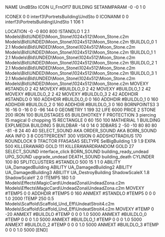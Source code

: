 NAME UndBSto
ICON U_FrnOf17
BUILDING
SETANMPARAM -0 -0 1 0

ICONEX 0 0 interf3\PortretsBuilding\UndSto 0
ICONANM 0 0 interf3\PortretsBuilding\UndSto 1 106 1

LOCATION -0 -0 800 800
!STANDLO      1 2.1 Models\Bld\UNDED\Moon_Stone\1024x512\Moon_Stone.c2m Models\Bld\UNDED\Moon_Stone\1024x512\Moon_Stone.c2m
!BUILDLO_0    1 2.1 Models\Bld\UNDED\Moon_Stone\1024x512\Moon_Stone.c2m Models\Bld\UNDED\Moon_Stone\1024x512\Moon_Stone.c2m
!BUILDLO_1    1 2.1 Models\Bld\UNDED\Moon_Stone\1024x512\Moon_Stone.c2m Models\Bld\UNDED\Moon_Stone\1024x512\Moon_Stone.c2m
!BUILDLO_2    1 2.1 Models\Bld\UNDED\Moon_Stone\1024x512\Moon_Stone.c2m Models\Bld\UNDED\Moon_Stone\1024x512\Moon_Stone.c2m
!BUILDLO_3    1 2.1 Models\Bld\UNDED\Moon_Stone\1024x512\Moon_Stone.c2m Models\Bld\UNDED\Moon_Stone\1024x512\Moon_Stone.c2m
MOVEXY #STANDLO   2 42
MOVEXY #BUILDLO_0 2 42
MOVEXY #BUILDLO_1 2 42
MOVEXY #BUILDLO_2 2 42
MOVEXY #BUILDLO_3 2 42
ADDHDIR #STANDLO 0 160
ADDHDIR #BUILDLO_0 0 160
ADDHDIR #BUILDLO_1 0 160
ADDHDIR #BUILDLO_2 0 160
ADDHDIR #BUILDLO_3 0 160
BORNPOINTS3 3 16 -16 0 -16 0 0 -96 144 0
GEOMETRY 1 199 32
LIFE     6000
PRICE 2 STONE 200 IRON 100
BUILDSTAGES 65
BUILDHOTKEY		F
PROTECTION 3 piercing 15 magical 0 chopping 15
RECTANGLE    0 60 150 100
MATHERIAL 1 BUILDING
EXPLMEDIA BUILDING 5
BUILDBAR    -14 0 14 0
3DBARS 2 -50 -10 80 80 80 -81 -8 24 40 40
SELECT_SOUND AKA
ORDER_SOUND AKA
BORN_SOUND AKA
INFO 3 8
COSTPERCENT 300
VISION 0
ADDSHOTRADIUS 170
ROUNDLOCK 9
TFACTOR FFA5A5A5
SELTYPE SelBigBuilding 1.9 1.9
EXPA 500
KILLERAWARD             GOLD 111
KILLERAWARDRANDOM       GOLD 27
SELECT_SOUND interface_click
BORN_SOUND building_ready_undead
UPG_SOUND upgrade_undead
DEATH_SOUND building_death
CYLINDER 100 80
SPLITCLUSTERS #STANDLO 500 15 1 1 0
ABILITY UA_DamagedBuilding
ABILITY UA_DamagedBuilding2
ABILITY UA_DamagedBuilding3
ABILITY UA_DestroyBuilding
ShadowScaleX 1.8
ShadowScaleY 2.0
!TEMP5 180 1.0 Models\Effects\MagicCard\UndeadZona\UndeadZona.c2m Models\Effects\MagicCard\UndeadZona\UndeadZona.c2m
MOVEXY  #TEMP5 0 0
ADDHDIR #TEMP5 0 160
ANMEXT #STANDLO #TEMP5 0 0 0 1.0 2000
!TEMP 250 0.5 Models\Scaffold\Scaffold_Und_Eff\UndeatStroit4.c2m Models\Scaffold\Scaffold_Und_Eff\UndeatStroit4.c2m
MOVEXY  #TEMP 0 -20
ANMEXT #BUILDLO #TEMP  0 0 0 1.0 5000
ANMEXT #BUILDLO_0 #TEMP  0 0 0 1.0 5000
ANMEXT #BUILDLO_1 #TEMP  0 0 0 1.0 5000
ANMEXT #BUILDLO_2 #TEMP  0 0 0 1.0 5000
ANMEXT #BUILDLO_3 #TEMP  0 0 0 1.0 5000
[END]
